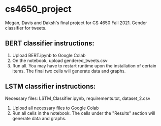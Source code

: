 # cs4650_project
Megan, Davis and Daksh's final project for CS 4650 Fall 2021. Gender classifier for tweets. 


## BERT classifier instructions:
1. Upload BERT.ipynb to Google Colab
2. On the notebook, upload gendered_tweets.csv
3. Run all. You may have to restart runtime upon the installation of certain items. The final two cells will generate data and graphs.

## LSTM classifier instructions:
Necessary files: LSTM_Classifier.ipynb, requirements.txt, dataset_2.csv
1. Upload all necessary files to Google Colab
2. Run all cells in the notebook. The cells under the "Results" section will generate data and graphs. 